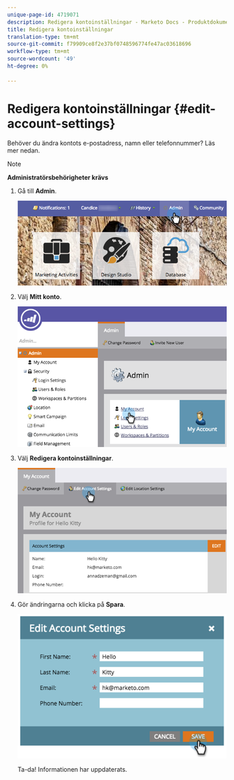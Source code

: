 ```yaml
---
unique-page-id: 4719071
description: Redigera kontoinställningar - Marketo Docs - Produktdokumentation
title: Redigera kontoinställningar
translation-type: tm+mt
source-git-commit: f79909ce8f2e37bf0748596774fe47ac03618696
workflow-type: tm+mt
source-wordcount: '49'
ht-degree: 0%

---
```



# Redigera kontoinställningar {#edit-account-settings}

Behöver du ändra kontots e-postadress, namn eller telefonnummer? Läs mer nedan.

>[!NOTE]
>
>**Administratörsbehörigheter krävs**

1. Gå till **Admin**.

   ![](assets/adminhand.png)

1. Välj **Mitt konto**.

   ![](assets/image2015-6-23-15-3a16-3a52.png)

1. Välj **Redigera kontoinställningar**.

   ![](assets/image2015-6-23-15-3a21-3a41.png)

1. Gör ändringarna och klicka på **Spara**.

   ![](assets/image2015-6-23-15-3a20-3a16.png)

   Ta-da! Informationen har uppdaterats.
